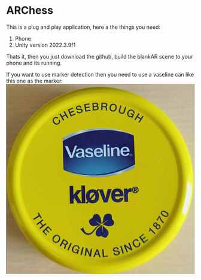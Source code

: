 # ARChess

This is a plug and play application, here a the things you need:
1. Phone
2. Unity version 2022.3.9f1

Thats it, then you just download the github, build the blankAR scene to your phone and its running.


If you want to use marker detection then you need to use a vaseline can like this one as the marker:
![alt text](https://github.com/pR0land/ARChess/blob/main/NewARChessProject/Assets/XR/Images/VaselineBillede.PNG)
